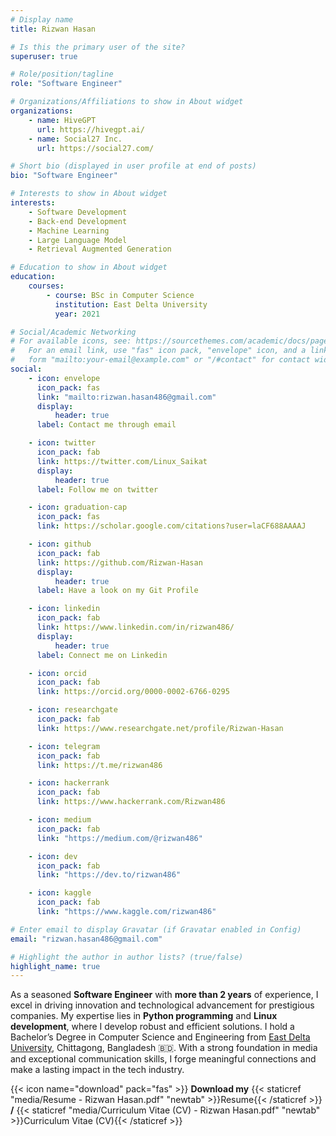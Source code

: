 ```yaml
---
# Display name
title: Rizwan Hasan

# Is this the primary user of the site?
superuser: true

# Role/position/tagline
role: "Software Engineer"

# Organizations/Affiliations to show in About widget
organizations:
    - name: HiveGPT
      url: https://hivegpt.ai/
    - name: Social27 Inc.
      url: https://social27.com/

# Short bio (displayed in user profile at end of posts)
bio: "Software Engineer"

# Interests to show in About widget
interests:
    - Software Development
    - Back-end Development
    - Machine Learning
    - Large Language Model
    - Retrieval Augmented Generation

# Education to show in About widget
education:
    courses:
        - course: BSc in Computer Science
          institution: East Delta University
          year: 2021

# Social/Academic Networking
# For available icons, see: https://sourcethemes.com/academic/docs/page-builder/#icons
#   For an email link, use "fas" icon pack, "envelope" icon, and a link in the
#   form "mailto:your-email@example.com" or "/#contact" for contact widget.
social:
    - icon: envelope
      icon_pack: fas
      link: "mailto:rizwan.hasan486@gmail.com"
      display:
          header: true
      label: Contact me through email

    - icon: twitter
      icon_pack: fab
      link: https://twitter.com/Linux_Saikat
      display:
          header: true
      label: Follow me on twitter

    - icon: graduation-cap
      icon_pack: fas
      link: https://scholar.google.com/citations?user=laCF688AAAAJ

    - icon: github
      icon_pack: fab
      link: https://github.com/Rizwan-Hasan
      display:
          header: true
      label: Have a look on my Git Profile

    - icon: linkedin
      icon_pack: fab
      link: https://www.linkedin.com/in/rizwan486/
      display:
          header: true
      label: Connect me on Linkedin

    - icon: orcid
      icon_pack: fab
      link: https://orcid.org/0000-0002-6766-0295

    - icon: researchgate
      icon_pack: fab
      link: https://www.researchgate.net/profile/Rizwan-Hasan

    - icon: telegram
      icon_pack: fab
      link: https://t.me/rizwan486

    - icon: hackerrank
      icon_pack: fab
      link: https://www.hackerrank.com/Rizwan486

    - icon: medium
      icon_pack: fab
      link: "https://medium.com/@rizwan486"

    - icon: dev
      icon_pack: fab
      link: "https://dev.to/rizwan486"

    - icon: kaggle
      icon_pack: fab
      link: "https://www.kaggle.com/rizwan486"

# Enter email to display Gravatar (if Gravatar enabled in Config)
email: "rizwan.hasan486@gmail.com"

# Highlight the author in author lists? (true/false)
highlight_name: true
---
```


As a seasoned **Software Engineer** with **more than 2 years** of experience, I excel in driving innovation and technological advancement for prestigious companies. My expertise lies in **Python programming** and **Linux development**, where I develop robust and efficient solutions. I hold a Bachelor’s Degree in Computer Science and Engineering from [East Delta University](https://www.eastdelta.edu.bd/), Chittagong, Bangladesh 🇧🇩. With a strong foundation in media and exceptional communication skills, I forge meaningful connections and make a lasting impact in the tech industry.

{{< icon name="download" pack="fas" >}} **Download my** {{< staticref "media/Resume - Rizwan Hasan.pdf" "newtab" >}}Resume{{< /staticref >}} **/** {{< staticref "media/Curriculum Vitae (CV) - Rizwan Hasan.pdf" "newtab" >}}Curriculum Vitae (CV){{< /staticref >}}
